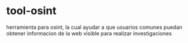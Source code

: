 # tool-osint
herramienta para osint, la cual ayudar a que usuarios comunes puedan obtener informacion de la web visible para realizar investigaciones
